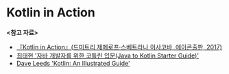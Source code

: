 # Kotlin in Action

**<참고 자료>**

- [『Kotlin in Action』(드미트리 제메로프·스베트라나 이사코바, 에이콘출판, 2017)](https://product.kyobobook.co.kr/detail/S000001804588)
- [최태현 '자바 개발자를 위한 코틀린 입문(Java to Kotlin Starter Guide)'](https://inf.run/r9oU)
- [Dave Leeds 'Kotlin: An Illustrated Guide'](https://typealias.com/start/)
